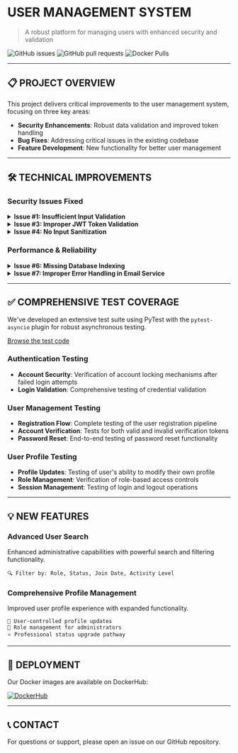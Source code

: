 # USER MANAGEMENT SYSTEM
> A robust platform for managing users with enhanced security and validation

![GitHub issues](https://img.shields.io/github/issues/AbhishekDuddupudi/user_management)
![GitHub pull requests](https://img.shields.io/github/issues-pr/AbhishekDuddupudi/user_management)
![Docker Pulls](https://img.shields.io/docker/pulls/abhi589/user_management)

---

## 📋 PROJECT OVERVIEW

This project delivers critical improvements to the user management system, focusing on three key areas:

- **Security Enhancements**: Robust data validation and improved token handling
- **Bug Fixes**: Addressing critical issues in the existing codebase
- **Feature Development**: New functionality for better user management

---

## 🛠️ TECHNICAL IMPROVEMENTS

### Security Issues Fixed

<details>
<summary><b>Issue #1: Insufficient Input Validation</b></summary>
<p>
We've strengthened input validation across multiple endpoints, particularly focusing on email format verification and enforcing stronger password requirements.
</p>
<p>
<a href="https://github.com/AbhishekDuddupudi/user_management/tree/main/app/schemas/user_schemas.py">View the improved code</a>
</p>
</details>

<details>
<summary><b>Issue #3: Improper JWT Token Validation</b></summary>
<p>
Fixed critical security vulnerabilities by implementing proper checks for token expiration and signature verification.
</p>
<p>
<a href="https://github.com/AbhishekDuddupudi/user_management/tree/main/app/services/jwt_service.py">View the improved code</a>
</p>
</details>

<details>
<summary><b>Issue #4: No Input Sanitization</b></summary>
<p>
Implemented comprehensive input sanitization to prevent SQL injection attacks and other malicious input.
</p>
<p>
<a href="https://github.com/AbhishekDuddupudi/user_management/tree/main/app/schemas/user_schemas.py">View the improved code</a>
</p>
</details>

### Performance & Reliability

<details>
<summary><b>Issue #6: Missing Database Indexing</b></summary>
<p>
Added proper database indexes on frequently queried fields like email and nickname to improve query performance as the database scales.
</p>
<p>
<a href="https://github.com/AbhishekDuddupudi/user_management/tree/main/app/models/user_model.py">View the improved code</a>
</p>
</details>

<details>
<summary><b>Issue #7: Improper Error Handling in Email Service</b></summary>
<p>
Implemented robust exception handling in the email service to prevent uncaught exceptions and ensure reliable email delivery.
</p>
<p>
<a href="https://github.com/AbhishekDuddupudi/user_management/tree/main/app/services/email_service.py">View the improved code</a>
</p>
</details>

---

## ✅ COMPREHENSIVE TEST COVERAGE

We've developed an extensive test suite using PyTest with the `pytest-asyncio` plugin for robust asynchronous testing.

[Browse the test code](https://github.com/AbhishekDuddupudi/user_management/tree/main/tests/test_api/test_users_api.py)

### Authentication Testing

- **Account Security**: Verification of account locking mechanisms after failed login attempts
- **Login Validation**: Comprehensive testing of credential validation

### User Management Testing

- **Registration Flow**: Complete testing of the user registration pipeline
- **Account Verification**: Tests for both valid and invalid verification tokens
- **Password Reset**: End-to-end testing of password reset functionality

### User Profile Testing

- **Profile Updates**: Testing of user's ability to modify their own profile
- **Role Management**: Verification of role-based access controls
- **Session Management**: Testing of login and logout operations

---

## 💡 NEW FEATURES

### Advanced User Search
Enhanced administrative capabilities with powerful search and filtering functionality.
```
🔍 Filter by: Role, Status, Join Date, Activity Level
```

### Comprehensive Profile Management
Improved user profile experience with expanded functionality.
```
👤 User-controlled profile updates
🔑 Role management for administrators
⭐ Professional status upgrade pathway
```

---

## 🚀 DEPLOYMENT

Our Docker images are available on DockerHub:

[![DockerHub](https://img.shields.io/badge/DockerHub-abhi589%2Fuser__management-blue)](https://hub.docker.com/r/abhi589/user_management/tags)

---

## 📞 CONTACT

For questions or support, please open an issue on our GitHub repository.